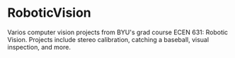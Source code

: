 # RoboticVision
Varios computer vision projects from BYU's grad course ECEN 631: Robotic Vision. Projects include stereo calibration, catching a baseball, visual inspection, and more.
